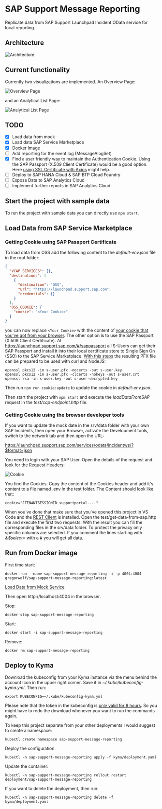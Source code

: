 # SAP Support Message Reporting

Replicate data from SAP Support Launchpad Incident OData service for local reporting.

## Architecture

![Architecture](assets/Architecture.png)

## Current functionality

Currently two visualizations are implemented. An Overview Page:

![Overview Page](assets/OVP.png)

and an Analytical List Page:

![Analytical List Page](assets/ALP.png)

## TODO

- [x] Load data from mock
- [x] Load data SAP Service Marketplace
- [x] Docker Image
- [ ] Add reporting for the event log (MessageAlogSet)
- [x] Find a user friendly way to maintain the Authentication Cookie. Using the SAP Passport (X.509 Client Certificate) would be a good option. Here [using SSL Certificate with Axios](https://stackoverflow.com/questions/51363855/how-to-configure-axios-to-use-ssl-certificate) might help.
- [ ] Deploy to SAP HANA Cloud & SAP BTP Cloud Foundry
- [ ] Expose Data to SAP Analytics Cloud
- [ ] Implement further reports in SAP Analytics Cloud

## Start the project with sample data

To run the project with sample data you can directly use `npm start`.

## Load Data from SAP Service Marketplace

### Getting Cookie using SAP Passport Certificate

To load data from OSS add the following content to the _default-env.json_ file in the root folder:

```JSON
{
  "VCAP_SERVICES": {},
  "destinations": [
    {
      "destination": "OSS",
      "url": "https://launchpad.support.sap.com",
      "credentials": {}
    }
  ],
  "OSS_COOKIE": {
    "cookie": "<Your Cookie>"
  }
}
```

you can now replace `<Your Cookie>` with the content of [your cookie that you've got from your browser](#update-mock-data-with-your-own-incidents). The other option is to use the SAP Passport (X.509 Client Certificate). At https://launchpad.support.sap.com/#/sappassport all S-Users can get their SAP Passport and install it into their local certificate store to Single Sign On (SSO) to the SAP Service Marketplace. [With this steps](https://www.ibm.com/support/knowledgecenter/SSVP8U_9.7.0/com.ibm.drlive.doc/topics/r_extratsslcert.html) the resulting PFX file can be prepared to be used with curl and NodeJS:

```
openssl pkcs12 -in s-user.pfx -nocerts -out s-user.key
openssl pkcs12 -in s-user.pfx -clcerts -nokeys -out s-user.crt
openssl rsa -in s-user.key -out s-user-decrypted.key
```

Then run `npm run cookie:update` to update the cookie in _default-env.json_.

Then start the project with `npm start` and execute the _loadDataFromSAP_ request in the _test/cap-endpoint.http_ file.

### Getting Cookie using the browser developer tools

If you want to update the mock date in the srv/data folder with your own SAP Incidents, then open your Browser, activate the Development tools, switch to the network tab and then open the URL:

https://launchpad.support.sap.com/services/odata/incidentws/?$format=json

You need to login with your SAP User. Open the details of the request and look for the Request Headers:

![Cookie](assets/cookies.png)

You find the Cookies. Copy the content of the Cookies header and add it's content to a file named .env in the test folder. The Content should look like that:

```
cookie="JTENANTSESSIONID_supportportal...."
```

When you've done that make sure that you've opened this project in VS Code and the [REST Client](https://marketplace.visualstudio.com/items?itemName=humao.rest-client) is installed. Open the test/get-data-from-sap.http file and execute the first two requests. With the result you can fill the corresponding files in the srv/data folder. To protect the privacy only specific columns are selected. If you comment the lines starting with _&$select=_ with a # you will get all data.

## Run from Docker image

First time start:

`docker run --name sap-support-message-reporting -i -p 4004:4004 gregorwolf/sap-support-message-reporting:latest`

[Load Data from Mock Service](#load-data-from-mock-service)

Then open http://localhost:4004 in the browser.

Stop:

`docker stop sap-support-message-reporting`

Start:

`docker start -i sap-support-message-reporting`

Remove:

`docker rm sap-support-message-reporting`

## Deploy to Kyma

Download the kubeconfig from your Kyma instance via the menu behind the account Icon in the upper right corner. Save it in _~/.kube/kubeconfig-kyma.yml_. Then run:

`export KUBECONFIG=~/.kube/kubeconfig-kyma.yml`

Please note that the token in the kubeconfig is [only valid for 8 hours](https://kyma-project.io/docs/components/security#details-iam-kubeconfig-service). So you might have to redo the download whenever you want to run the commands again.

To keep this project separate from your other deployments I would suggest to create a namespace:

`kubectl create namespace sap-support-message-reporting`

Deploy the configuration:

`kubectl -n sap-support-message-reporting apply -f kyma/deployment.yaml`

Update the container:

`kubectl -n sap-support-message-reporting rollout restart deployment/sap-support-message-reporting`

If you want to delete the deployment, then run:

`kubectl -n sap-support-message-reporting delete -f kyma/deployment.yaml`

